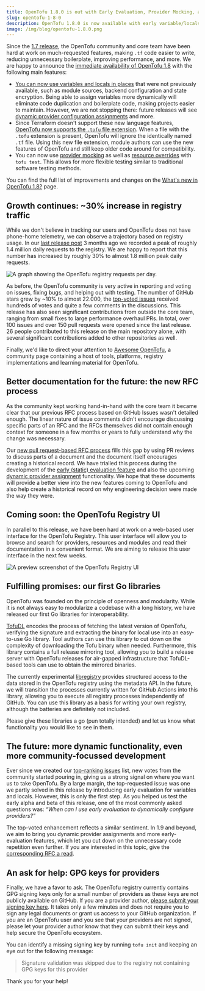 ```yaml
---
title: OpenTofu 1.8.0 is out with Early Evaluation, Provider Mocking, and a Coder-Friendly Future
slug: opentofu-1-8-0
description: OpenTofu 1.8.0 is now available with early variable/locals evaluation, provider mocking for tests, and a future that makes every-day Tofu code a lot simpler.
image: /img/blog/opentofu-1.8.0.png
---
```


Since the [1.7 release](/blog/opentofu-1-7-0), the OpenTofu community and core team have been hard at work on much-requested features, making `.tf` code easier to write, reducing unnecessary boilerplate, improving performance, and more. We are happy to announce the [immediate availability of OpenTofu 1.8](https://github.com/opentofu/opentofu/releases/tag/v1.8.0) with the following main features:

- [You can now use variables and locals in places](/docs/intro/whats-new/#early-variablelocals-evaluation) that were not previously available, such as module sources, backend configuration and state encryption. Being able to assign variables more dynamically will eliminate code duplication and boilerplate code, making projects easier to maintain. However, we are not stopping there: future releases will see [dynamic provider configuration assignments](https://github.com/opentofu/opentofu/issues/300) and more.
- Since Terraform doesn't support these new language features, [OpenTofu now supports the `.tofu` file extension](/docs/intro/whats-new/#override-files-for-opentofu-keeping-compatibility). When a file with the `.tofu` extension is present, OpenTofu will ignore the identically named `.tf` file. Using this new file extension, module authors can use the new features of OpenTofu and still keep older code around for compatibility.
- You can now use [provider mocking](/docs/intro/whats-new/#provider-mocking-in-tofu-test) as well as [resource overrides](/docs/intro/whats-new/#resource-overrides-in-tofu-test) with `tofu test`. This allows for more flexible testing similar to traditional software testing methods.

You can find the full list of improvements and changes on the [What's new in OpenTofu 1.8?](/docs/v1.8/intro/whats-new/) page.

## Growth continues: ~30% increase in registry traffic

While we don't believe in tracking our users and OpenTofu does not have phone-home telemetry, we can observe a trajectory based on registry usage. In our [last release post](/blog/opentofu-1-7-0) 3 months ago we recorded a peak of roughly 1.4 million daily requests to the registry. We are happy to report that this number has increased by roughly 30% to almost 1.8 million peak daily requests.

![A graph showing the OpenTofu registry requests per day.](/img/blog/opentofu-registry-july-2024.svg)

As before, the OpenTofu community is very active in reporting and voting on issues, fixing bugs, and helping out with testing. The number of GitHub stars grew by ~10% to almost 22.000, the [top-voted issues](https://github.com/opentofu/opentofu/issues/1496) received hundreds of votes and quite a few comments in the discussions. This release has also seen significant contributions from outside the core team, ranging from small fixes to large performance overhaul PRs. In total, over 100 issues and over 150 pull requests were opened since the last release. 26 people contributed to this release on the main repository alone, with several significant contributions added to other repositories as well.

Finally, we'd like to direct your attention to [Awesome OpenTofu](https://awesome-opentofu.com/), a community page containing a host of tools, platforms, registry implementations and learning material for OpenTofu.

## Better documentation for the future: the new RFC process

As the community kept working hand-in-hand with the core team it became clear that our previous RFC process based on GitHub Issues wasn't detailed enough. The linear nature of issue comments didn't encourage discussing specific parts of an RFC and the RFCs themselves did not contain enough context for someone in a few months or years to fully understand why the change was necessary.

Our [new pull request-based RFC process](https://github.com/opentofu/opentofu/tree/main/rfc) fills this gap by using PR reviews to discuss parts of a document and the document itself encourages creating a historical record. We have trialled this process during the development of the [early (static) evaluation feature](https://github.com/opentofu/opentofu/blob/main/rfc/20240513-static-evaluation.md) and also the upcoming [dynamic provider assignment](https://github.com/opentofu/opentofu/blob/main/rfc/20240513-static-evaluation-providers.md) functionality. We hope that these documents will provide a better view into the new features coming to OpenTofu and also help create a historical record on why engineering decision were made the way they were.

## Coming soon: the OpenTofu Registry UI

In parallel to this release, we have been hard at work on a web-based user interface for the OpenTofu Registry. This user interface will allow you to browse and search for providers, resources and modules and read their documentation in a convenient format. We are aiming to release this user interface in the next few weeks.

![A preview screenshot of the OpenTofu Registry UI](/img/blog/opentofu-registry-preview.png)

## Fulfilling promises: our first Go libraries

OpenTofu was founded on the principle of openness and modularity. While it is not always easy to modularize a codebase with a long history, we have released our first Go libraries for interoperability.

[TofuDL](https://github.com/opentofu/tofudl) encodes the process of fetching the latest version of OpenTofu, verifying the signature and extracting the binary for local use into an easy-to-use Go library. Tool authors can use this library to cut down on the complexity of downloading the Tofu binary when needed. Furthermore, this library contains a full release mirroring tool, allowing you to build a release server with OpenTofu releases for air-gapped infrastructure that TofuDL-based tools can use to obtain the mirrored binaries.

The currently experimental [libregistry](https://github.com/opentofu/libregistry) provides structured access to the data stored in the OpenTofu registry using the metadata API. In the future, we will transition the processes currently written for GitHub Actions into this library, allowing you to execute all registry processes independently of GitHub. You can use this library as a basis for writing your own registry, although the batteries are definitely not included.

Please give these libraries a go (pun totally intended) and let us know what functionality you would like to see in them.

## The future: more dynamic functionality, even more community-focussed development

Ever since we created our [top-ranking issues](https://github.com/opentofu/opentofu/issues/1496) list, new votes from the community started pouring in, giving us a strong signal on where you want us to take OpenTofu. By a large margin, the top-requested issue was one we partly solved in this release by introducing early evaluation for variables and locals. However, this is only the first step. As you helped us test the early alpha and beta of this release, one of the most commonly asked questions was: _“When can I use early evaluation to dynamically configure providers?”_

The top-voted enhancement reflects a similar sentiment. In 1.9 and beyond, we aim to bring you dynamic provider assignments and more early-evaluation features, which let you cut down on the unnecessary code repetition even further. If you are interested in this topic, give the [corresponding RFC a read](https://github.com/opentofu/opentofu/blob/main/rfc/20240513-static-evaluation-providers.md).

## An ask for help: GPG keys for providers

Finally, we have a favor to ask. The OpenTofu registry currently contains GPG signing keys only for a small number of providers as these keys are not publicly available on GitHub. If you are a provider author, [please submit your signing key here](https://github.com/opentofu/registry/issues/new/choose). It takes only a few minutes and does not require you to sign any legal documents or grant us access to your GitHub organization. If you are an OpenTofu user and you see that your providers are not signed, please let your provider author know that they can submit their keys and help secure the OpenTofu ecosystem.

You can identify a missing signing key by running `tofu init` and keeping an eye out for the following message:

> Signature validation was skipped due to the registry not containing GPG keys for this provider

Thank you for your help!
